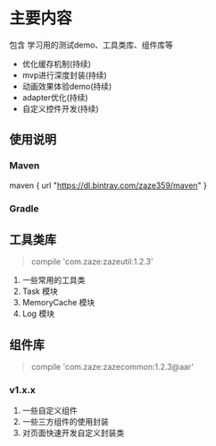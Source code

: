 # 主要内容

包含 学习用的测试demo、工具类库、组件库等

- 优化缓存机制(持续)
- mvp进行深度封装(持续)
- 动画效果体验demo(持续)
- adapter优化(持续)
- 自定义控件开发(持续)


## 使用说明

### Maven

maven { url "https://dl.bintray.com/zaze359/maven" }

### Gradle

## 工具类库

> compile 'com.zaze:zazeutil:1.2.3'

1. 一些常用的工具类
2. Task 模块
3. MemoryCache 模块
4. Log 模块

## 组件库

> compile 'com.zaze:zazecommon:1.2.3@aar'

### v1.x.x

1. 一些自定义组件
2. 一些三方组件的使用封装
3. 对页面快速开发自定义封装类

